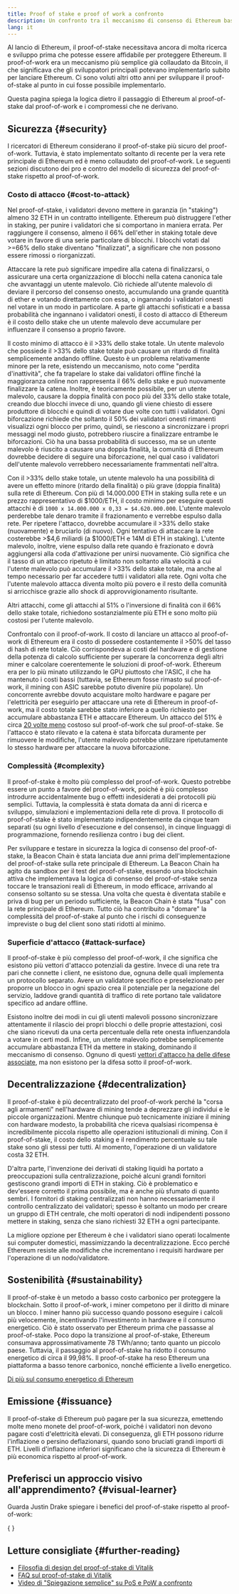 ```yaml
---
title: Proof of stake e proof of work a confronto
description: Un confronto tra il meccanismo di consenso di Ethereum basato sul proof-of-stake e sul proof-of-work
lang: it
---
```


Al lancio di Ethereum, il proof-of-stake necessitava ancora di molta ricerca e sviluppo prima che potesse essere affidabile per proteggere Ethereum. Il proof-of-work era un meccanismo più semplice già collaudato da Bitcoin, il che significava che gli sviluppatori principali potevano implementarlo subito per lanciare Ethereum. Ci sono voluti altri otto anni per sviluppare il proof-of-stake al punto in cui fosse possibile implementarlo.

Questa pagina spiega la logica dietro il passaggio di Ethereum al proof-of-stake dal proof-of-work e i compromessi che ne derivano.

## Sicurezza \{#security}

I ricercatori di Ethereum considerano il proof-of-stake più sicuro del proof-of-work. Tuttavia, è stato implementato soltanto di recente per la vera rete principale di Ethereum ed è meno collaudato del proof-of-work. Le seguenti sezioni discutono dei pro e contro del modello di sicurezza del proof-of-stake rispetto al proof-of-work.

### Costo di attacco \{#cost-to-attack}

Nel proof-of-stake, i validatori devono mettere in garanzia (in "staking") almeno 32 ETH in un contratto intelligente. Ethereum può distruggere l'ether in staking, per punire i validatori che si comportano in maniera errata. Per raggiungere il consenso, almeno il 66% dell'ether in staking totale deve votare in favore di una serie particolare di blocchi. I blocchi votati dal >=66% dello stake diventano "finalizzati", a significare che non possono essere rimossi o riorganizzati.

Attaccare la rete può significare impedire alla catena di finalizzarsi, o assicurare una certa organizzazione di blocchi nella catena canonica tale che avvantaggi un utente malevolo. Ciò richiede all'utente malevolo di deviare il percorso del consenso onesto, accumulando una grande quantità di ether e votando direttamente con essa, o ingannando i validatori onesti nel votare in un modo in particolare. A parte gli attacchi sofisticati e a bassa probabilità che ingannano i validatori onesti, il costo di attacco di Ethereum è il costo dello stake che un utente malevolo deve accumulare per influenzare il consenso a proprio favore.

Il costo minimo di attacco è il >33% dello stake totale. Un utente malevolo che possiede il >33% dello stake totale può causare un ritardo di finalità semplicemente andando offline. Questo è un problema relativamente minore per la rete, esistendo un meccanismo, noto come "perdita d'inattività", che fa trapelare lo stake dai validatori offline finché la maggioranza online non rappresenta il 66% dello stake e può nuovamente finalizzare la catena. Inoltre, è teoricamente possibile, per un utente malevolo, causare la doppia finalità con poco più del 33% dello stake totale, creando due blocchi invece di uno, quando gli viene chiesto di essere produttore di blocchi e quindi di votare due volte con tutti i validatori. Ogni biforcazione richiede che soltanto il 50% dei validatori onesti rimanenti visualizzi ogni blocco per primo, quindi, se riescono a sincronizzare i propri messaggi nel modo giusto, potrebbero riuscire a finalizzare entrambe le biforcazioni. Ciò ha una bassa probabilità di successo, ma se un utente malevolo è riuscito a causare una doppia finalità, la comunità di Ethereum dovrebbe decidere di seguire una biforcazione, nel qual caso i validatori dell'utente malevolo verrebbero necessariamente frammentati nell'altra.

Con il >33% dello stake totale, un utente malevolo ha una possibilità di avere un effetto minore (ritardo della finalità) o più grave (doppia finalità) sulla rete di Ethereum. Con più di 14.000.000 ETH in staking sulla rete e un prezzo rappresentativo di $1000/ETH, il costo minimo per eseguire questi attacchi è di `1000 x 14.000.000 x 0,33 = $4.620.000.000`. L'utente malevolo perderebbe tale denaro tramite il frazionamento e verrebbe espulso dalla rete. Per ripetere l'attacco, dovrebbe accumulare il >33% dello stake (nuovamente) e bruciarlo (di nuovo). Ogni tentativo di attaccare la rete costerebbe >$4,6 miliardi (a $1000/ETH e 14M di ETH in staking). L'utente malevolo, inoltre, viene espulso dalla rete quando è frazionato e dovrà aggiungersi alla coda d'attivazione per unirsi nuovamente. Ciò significa che il tasso di un attacco ripetuto è limitato non soltanto alla velocità a cui l'utente malevolo può accumulare il >33% dello stake totale, ma anche al tempo necessario per far accedere tutti i validatori alla rete. Ogni volta che l'utente malevolo attacca diventa molto più povero e il resto della comunità si arricchisce grazie allo shock di approvvigionamento risultante.

Altri attacchi, come gli attacchi al 51% o l'inversione di finalità con il 66% dello stake totale, richiedono sostanzialmente più ETH e sono molto più costosi per l'utente malevolo.

Confrontalo con il proof-of-work. Il costo di lanciare un attacco al proof-of-work di Ethereum era il costo di possedere costantemente il >50% del tasso di hash di rete totale. Ciò corrispondeva ai costi del hardware e di gestione della potenza di calcolo sufficiente per superare la concorrenza degli altri miner e calcolare coerentemente le soluzioni di proof-of-work. Ethereum era per lo più minato utilizzando le GPU piuttosto che l'ASIC, il che ha mantenuto i costi bassi (tuttavia, se Ethereum fosse rimasto sul proof-of-work, il mining con ASIC sarebbe potuto divenire più popolare). Un concorrente avrebbe dovuto acquistare molto hardware e pagare per l'elettricità per eseguirlo per attaccare una rete di Ethereum in proof-of-work, ma il costo totale sarebbe stato inferiore a quello richiesto per accumulare abbastanza ETH e attaccare Ethereum. Un attacco del 51% è circa [20 volte meno](https://youtu.be/1m12zgJ42dI?t=1562) costoso sul proof-of-work che sul proof-of-stake. Se l'attacco è stato rilevato e la catena è stata biforcata duramente per rimuovere le modifiche, l'utente malevolo potrebbe utilizzare ripetutamente lo stesso hardware per attaccare la nuova biforcazione.

### Complessità \{#complexity}

Il proof-of-stake è molto più complesso del proof-of-work. Questo potrebbe essere un punto a favore del proof-of-work, poiché è più complesso introdurre accidentalmente bug o effetti indesiderati a dei protocolli più semplici. Tuttavia, la complessità è stata domata da anni di ricerca e sviluppo, simulazioni e implementazioni della rete di prova. Il protocollo di proof-of-stake è stato implementato indipendentemente da cinque team separati (su ogni livello d'esecuzione e del consenso), in cinque linguaggi di programmazione, fornendo resilienza contro i bug dei client.

Per sviluppare e testare in sicurezza la logica di consenso del proof-of-stake, la Beacon Chain è stata lanciata due anni prima dell'implementazione del proof-of-stake sulla rete principale di Ethereum. La Beacon Chain ha agito da sandbox per il test del proof-of-stake, essendo una blockchain attiva che implementava la logica di consenso del proof-of-stake senza toccare le transazioni reali di Ethereum, in modo efficace, arrivando al consenso soltanto su se stessa. Una volta che questa è diventata stabile e priva di bug per un periodo sufficiente, la Beacon Chain è stata "fusa" con la rete principale di Ethereum. Tutto ciò ha contribuito a "domare" la complessità del proof-of-stake al punto che i rischi di conseguenze impreviste o bug del client sono stati ridotti al minimo.

### Superficie d'attacco \{#attack-surface}

Il proof-of-stake è più complesso del proof-of-work, il che significa che esistono più vettori d'attacco potenziali da gestire. Invece di una rete tra pari che connette i client, ne esistono due, ognuna delle quali implementa un protocollo separato. Avere un validatore specifico e preselezionato per proporre un blocco in ogni spazio crea il potenziale per la negazione del servizio, laddove grandi quantità di traffico di rete portano tale validatore specifico ad andare offline.

Esistono inoltre dei modi in cui gli utenti malevoli possono sincronizzare attentamente il rilascio dei propri blocchi o delle proprie attestazioni, così che siano ricevuti da una certa percentuale della rete onesta influenzandola a votare in certi modi. Infine, un utente malevolo potrebbe semplicemente accumulare abbastanza ETH da mettere in staking, dominando il meccanismo di consenso. Ognuno di questi [vettori d'attacco ha delle difese associate](/developers/docs/consensus-mechanisms/pos/attack-and-defense), ma non esistono per la difesa sotto il proof-of-work.

## Decentralizzazione \{#decentralization}

Il proof-of-stake è più decentralizzato del proof-of-work perché la "corsa agli armamenti" nell'hardware di mining tende a deprezzare gli individui e le piccole organizzazioni. Mentre chiunque può tecnicamente iniziare il mining con hardware modesto, la probabilità che riceva qualsiasi ricompensa è incredibilmente piccola rispetto alle operazioni istituzionali di mining. Con il proof-of-stake, il costo dello staking e il rendimento percentuale su tale stake sono gli stessi per tutti. Al momento, l'operazione di un validatore costa 32 ETH.

D'altra parte, l'invenzione dei derivati di staking liquidi ha portato a preoccupazioni sulla centralizzazione, poiché alcuni grandi fornitori gestiscono grandi importi di ETH in staking. Ciò è problematico e dev'essere corretto il prima possibile, ma è anche più sfumato di quanto sembri. I fornitori di staking centralizzati non hanno necessariamente il controllo centralizzato dei validatori; spesso è soltanto un modo per creare un gruppo di ETH centrale, che molti operatori di nodi indipendenti possono mettere in staking, senza che siano richiesti 32 ETH a ogni partecipante.

La migliore opzione per Ethereum è che i validatori siano operati localmente sui computer domestici, massimizzando la decentralizzazione. Ecco perché Ethereum resiste alle modifiche che incrementano i requisiti hardware per l'operazione di un nodo/validatore.

## Sostenibilità \{#sustainability}

Il proof-of-stake è un metodo a basso costo carbonico per proteggere la blockchain. Sotto il proof-of-work, i miner competono per il diritto di minare un blocco. I miner hanno più successo quando possono eseguire i calcoli più velocemente, incentivando l'investimento in hardware e il consumo energetico. Ciò è stato osservato per Ethereum prima che passasse al proof-of-stake. Poco dopo la transizione al proof-of-stake, Ethereum consumava approssimativamente 78 TWh/anno; tanto quanto un piccolo paese. Tuttavia, il passaggio al proof-of-stake ha ridotto il consumo energetico di circa il 99,98%. Il proof-of-stake ha reso Ethereum una piattaforma a basso tenore carbonico, nonché efficiente a livello energetico.

[Di più sul consumo energetico di Ethereum](/energy-consumption)

## Emissione \{#issuance}

Il proof-of-stake di Ethereum può pagare per la sua sicurezza, emettendo molte meno monete del proof-of-work, poiché i validatori non devono pagare costi d'elettricità elevati. Di conseguenza, gli ETH possono ridurre l'inflazione o persino deflazionarsi, quando sono bruciati grandi importi di ETH. Livelli d'inflazione inferiori significano che la sicurezza di Ethereum è più economica rispetto al proof-of-work.

## Preferisci un approccio visivo all'apprendimento? \{#visual-learner}

Guarda Justin Drake spiegare i benefici del proof-of-stake rispetto al proof-of-work:

{
	<YouTube id="1m12zgJ42dI" />
}

## Letture consigliate \{#further-reading}

- [Filosofia di design del proof-of-stake di Vitalik](https://medium.com/@VitalikButerin/a-proof-of-stake-design-philosophy-506585978d51)
- [FAQ sul proof-of-stake di Vitalik](https://vitalik.eth.limo/general/2017/12/31/pos_faq.html#what-is-proof-of-stake)
- [Video di "Spiegazione semplice" su PoS e PoW a confronto](https://www.youtube.com/watch?v=M3EFi_POhps)
